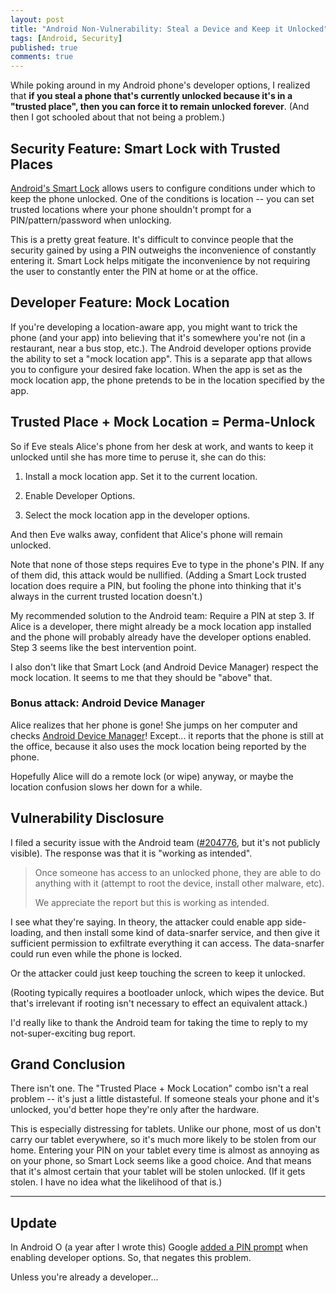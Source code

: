 ```yaml
---
layout: post
title: "Android Non-Vulnerability: Steal a Device and Keep it Unlocked"
tags: [Android, Security]
published: true
comments: true
---
```


While poking around in my Android phone's developer options, I realized that **if you steal a phone that's currently unlocked because it's in a "trusted place", then you can force it to remain unlocked forever**. (And then I got schooled about that not being a problem.)


## Security Feature: Smart Lock with Trusted Places

[Android's Smart Lock](https://support.google.com/nexus/answer/6093922?hl=en) allows users to configure conditions under which to keep the phone unlocked. One of the conditions is location -- you can set trusted locations where your phone shouldn't prompt for a PIN/pattern/password when unlocking.

This is a pretty great feature. It's difficult to convince people that the security gained by using a PIN outweighs the inconvenience of constantly entering it. Smart Lock helps mitigate the inconvenience by not requiring the user to constantly enter the PIN at home or at the office.


## Developer Feature: Mock Location

If you're developing a location-aware app, you might want to trick the phone (and your app) into believing that it's somewhere you're not (in a restaurant, near a bus stop, etc.). The Android developer options provide the ability to set a "mock location app". This is a separate app that allows you to configure your desired fake location. When the app is set as the mock location app, the phone pretends to be in the location specified by the app.


## Trusted Place + Mock Location = Perma-Unlock

So if Eve steals Alice's phone from her desk at work, and wants to keep it unlocked until she has more time to peruse it, she can do this:

1. Install a mock location app. Set it to the current location.

2. Enable Developer Options.

3. Select the mock location app in the developer options.

And then Eve walks away, confident that Alice's phone will remain unlocked.

Note that none of those steps requires Eve to type in the phone's PIN. If any of them did, this attack would be nullified. (Adding a Smart Lock trusted location does require a PIN, but fooling the phone into thinking that it's always in the current trusted location doesn't.)

My recommended solution to the Android team: Require a PIN at step 3. If Alice is a developer, there might already be a mock location app installed and the phone will probably already have the developer options enabled. Step 3 seems like the best intervention point.

I also don't like that Smart Lock (and Android Device Manager) respect the mock location. It seems to me that they should be "above" that.

### Bonus attack: Android Device Manager

Alice realizes that her phone is gone! She jumps on her computer and checks [Android Device Manager](https://support.google.com/accounts/answer/3265955?hl=en)! Except... it reports that the phone is still at the office, because it also uses the mock location being reported by the phone.

Hopefully Alice will do a remote lock (or wipe) anyway, or maybe the location confusion slows her down for a while.


## Vulnerability Disclosure

I filed a security issue with the Android team ([#204776](https://code.google.com/p/android/issues/detail?id=204776), but it's not publicly visible). The response was that it is "working as intended".

> Once someone has access to an unlocked phone, they are able to do anything with it (attempt to root the device, install other malware, etc).
>
> We appreciate the report but this is working as intended.

I see what they're saying. In theory, the attacker could enable app side-loading, and then install some kind of data-snarfer service, and then give it sufficient permission to exfiltrate everything it can access. The data-snarfer could run even while the phone is locked.

Or the attacker could just keep touching the screen to keep it unlocked.

(Rooting typically requires a bootloader unlock, which wipes the device. But that's irrelevant if rooting isn't necessary to effect an equivalent attack.)

I'd really like to thank the Android team for taking the time to reply to my not-super-exciting bug report.


## Grand Conclusion

There isn't one. The "Trusted Place + Mock Location" combo isn't a real problem -- it's just a little distasteful. If someone steals your phone and it's unlocked, you'd better hope they're only after the hardware.

This is especially distressing for tablets. Unlike our phone, most of us don't carry our tablet everywhere, so it's much more likely to be stolen from our home. Entering your PIN on your tablet every time is almost as annoying as on your phone, so Smart Lock seems like a good choice. And that means that it's almost certain that your tablet will be stolen unlocked. (If it gets stolen. I have no idea what the likelihood of that is.)

---

## Update

In Android O (a year after I wrote this) Google [added a PIN prompt](https://www.androidpolice.com/2017/06/01/android-o-feature-spotlight-enabling-developer-options-requires-devices-passcode/) when enabling developer options. So, that negates this problem.

Unless you're already a developer...
